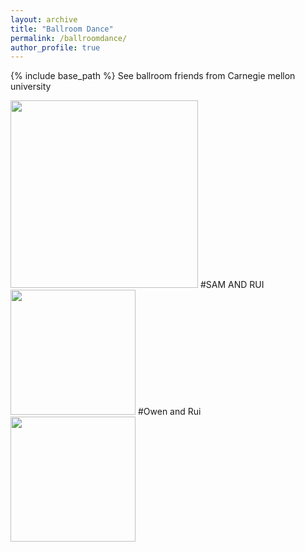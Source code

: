 ```yaml
---
layout: archive
title: "Ballroom Dance"
permalink: /ballroomdance/
author_profile: true
---
```


{% include base_path %}
See ballroom friends from Carnegie mellon university

<img src="https://user-images.githubusercontent.com/66021647/213766328-7201dcc9-ed4d-410e-a7f1-3d75c02b26f4.JPG" width="300">
#SAM AND RUI
<img src="https://user-images.githubusercontent.com/66021647/213771252-fe950b1f-3a3f-497f-959a-00a36a20a18b.JPG" width="200">
#Owen and Rui
<img src="https://user-images.githubusercontent.com/66021647/213771267-65d5d70f-8d55-472e-9e6d-46ee9835ff2f.JPG" width="200">
